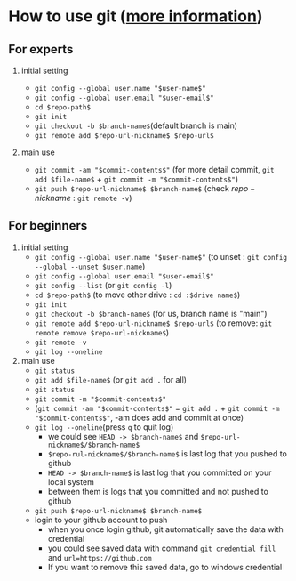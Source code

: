 # How to use git ([more information](https://sabarada.tistory.com/75))

## For experts

1. initial setting
    * `git config --global user.name "$user-name$"`
    * `git config --global user.email "$user-email$"`
    * `cd $repo-path$`
    * `git init`
    * `git checkout -b $branch-name$`(default branch is main)
    * `git remote add $repo-url-nickname$ $repo-url$`

2. main use
    * `git commit -am "$commit-contents$"`  (for more detail commit, `git add $file-name$` + `git commit -m "$commit-contents$"`)
    * `git push $repo-url-nickname$ $branch-name$`  (check $repo-nickname$ : `git remote -v`)

## For beginners

1. initial setting
    * `git config --global user.name "$user-name$"` (to unset : `git config --global --unset $user.name`)
    * `git config --global user.email "$user-email$"`
    * `git config --list` (or `git config -l`)
    * `cd $repo-path$` (to move other drive : `cd :$drive name$`)
    * `git init`
    * `git checkout -b $branch-name$` (for us, branch name is "main")
    * `git remote add $repo-url-nickname$ $repo-url$` (to remove: `git remote remove $repo-url-nickname$`)
    * `git remote -v`
    * `git log --oneline`
2. main use
    * `git status`
    * `git add $file-name$` (or `git add .` for all)
    * `git status`
    * `git commit -m "$commit-contents$"`
    * (`git commit -am "$commit-contents$"` = `git add .` + `git commit -m "$commit-contents$"`, -am does add and commit at once)
    * `git log --oneline`(press `q` to quit log)
      * we could see `HEAD -> $branch-name$` and `$repo-url-nickname$/$branch-name$`
      * `$repo-rul-nickname$/$branch-name$` is last log that you pushed to github  
      * `HEAD -> $branch-name$` is last log that you committed on your local system
      * between them is logs that you committed and not pushed to github  
    * `git push $repo-url-nickname$ $branch-name$`
    * login to your github account to push
      * when you once login github, git automatically save the data with credential
      * you could see saved data with command `git credential fill` and `url=https://github.com`  
      * If you want to remove this saved data, go to windows credential
